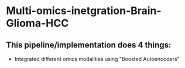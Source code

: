 # Multi-omics-inetgration-Brain-Glioma-HCC 

## This pipeline/implementation does 4 things:
* Integrated different omics modalities using "Boosted Autoencoders"
